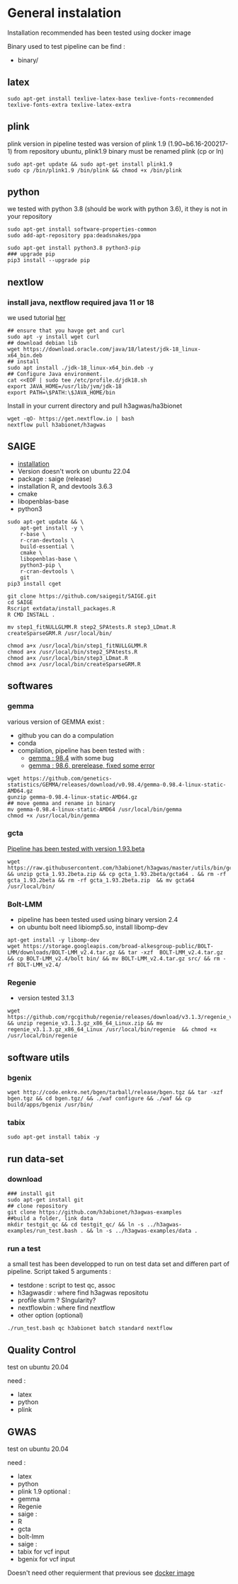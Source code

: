 # General instalation 


Installation recommended has been tested using docker image 

Binary used to test pipeline can be find :
 * binary/

## latex 

```
sudo apt-get install texlive-latex-base texlive-fonts-recommended texlive-fonts-extra texlive-latex-extra
```

## plink

plink version in pipeline tested was version of plink 1.9  (1.90~b6.16-200217-1) from repository ubuntu, plink1.9 binary must be renamed plink (cp or ln)

```
sudo apt-get update && sudo apt-get install plink1.9
sudo cp /bin/plink1.9 /bin/plink && chmod +x /bin/plink
```

## python

we tested with python 3.8 (should be work with python 3.6), it they is not in your repository

```
sudo apt-get install software-properties-common
sudo add-apt-repository ppa:deadsnakes/ppa
```

```
sudo apt-get install python3.8 python3-pip
### upgrade pip
pip3 install --upgrade pip
```

## nextlow 

### install java, nextflow required java 11 or 18

we used tutorial [her](https://computingforgeeks.com/install-oracle-java-18-on-ubuntu-debian/)

```
## ensure that you havge get and curl
sudo apt -y install wget curl
## download debian lib
wget https://download.oracle.com/java/18/latest/jdk-18_linux-x64_bin.deb
## install
sudo apt install ./jdk-18_linux-x64_bin.deb -y
## Configure Java environment.
cat <<EOF | sudo tee /etc/profile.d/jdk18.sh
export JAVA_HOME=/usr/lib/jvm/jdk-18
export PATH=\$PATH:\$JAVA_HOME/bin
```

Install in your current directory and pull h3agwas/ha3bionet

```
wget -qO- https://get.nextflow.io | bash
nextflow pull h3abionet/h3agwas
```



## SAIGE
 * [installation](https://saigegit.github.io/SAIGE-doc/)
 * Version doesn't work on ubuntu 22.04
 * package : saige (release)
  * installation R, and devtools 3.6.3
  * cmake
  * libopenblas-base
  * python3

```
sudo apt-get update && \
    apt-get install -y \
    r-base \
    r-cran-devtools \
    build-essential \
    cmake \
    libopenblas-base \
    python3-pip \
    r-cran-devtools \
    git
pip3 install cget
```

```
git clone https://github.com/saigegit/SAIGE.git
cd SAIGE
Rscript extdata/install_packages.R
R CMD INSTALL .

mv step1_fitNULLGLMM.R step2_SPAtests.R step3_LDmat.R createSparseGRM.R /usr/local/bin/

chmod a+x /usr/local/bin/step1_fitNULLGLMM.R
chmod a+x /usr/local/bin/step2_SPAtests.R
chmod a+x /usr/local/bin/step3_LDmat.R
chmod a+x /usr/local/bin/createSparseGRM.R

```

## softwares

### gemma 

various version of GEMMA exist :
 * github you can do a compulation
 * conda
 * compilation, pipeline has been tested with :
   * [gemma : 98.4](https://github.com/genetics-statistics/GEMMA/releases/download/v0.98.4/gemma-0.98.4-linux-static-AMD64.gz) with some bug
   * [gemma : 98.6, prerelease, fixed some error ](https://biogems.info/download/gemma-0.98.6-pre1.gz)

```
wget https://github.com/genetics-statistics/GEMMA/releases/download/v0.98.4/gemma-0.98.4-linux-static-AMD64.gz
gunzip gemma-0.98.4-linux-static-AMD64.gz
## move gemma and rename in binary
mv gemma-0.98.4-linux-static-AMD64 /usr/local/bin/gemma 
chmod +x /usr/local/bin/gemma

```

### gcta

[Pipeline has been tested with version 1.93.beta](https://raw.githubusercontent.com/h3abionet/h3agwas/master/utils/bin/gcta_1.93.2beta.zip)

```
wget https://raw.githubusercontent.com/h3abionet/h3agwas/master/utils/bin/gcta_1.93.2beta.zip && unzip gcta_1.93.2beta.zip && cp gcta_1.93.2beta/gcta64 . && rm -rf gcta_1.93.2beta && rm -rf gcta_1.93.2beta.zip  && mv gcta64 /usr/local/bin/
```

### Bolt-LMM
* pipeline has been tested used using binary version 2.4
 * on ubuntu bolt need libiomp5.so, install libomp-dev
```
apt-get install -y libomp-dev
wget https://storage.googleapis.com/broad-alkesgroup-public/BOLT-LMM/downloads/BOLT-LMM_v2.4.tar.gz && tar -xzf  BOLT-LMM_v2.4.tar.gz && cp BOLT-LMM_v2.4/bolt bin/ && mv BOLT-LMM_v2.4.tar.gz src/ && rm -rf BOLT-LMM_v2.4/
```

### Regenie

 * version tested 3.1.3


```
wget https://github.com/rgcgithub/regenie/releases/download/v3.1.3/regenie_v3.1.3.gz_x86_64_Linux.zip && unzip regenie_v3.1.3.gz_x86_64_Linux.zip && mv regenie_v3.1.3.gz_x86_64_Linux /usr/local/bin/regenie  && chmod +x /usr/local/bin/regenie
```
## software utils
### bgenix

```
wget http://code.enkre.net/bgen/tarball/release/bgen.tgz && tar -xzf bgen.tgz && cd bgen.tgz/ && ./waf configure && ./waf && cp build/apps/bgenix /usr/bin/
```

### tabix 

```
sudo apt-get install tabix -y
```

## run data-set 

### download

```
### install git 
sudo apt-get install git 
## clone repository 
git clone https://github.com/h3abionet/h3agwas-examples
##build a folder, link data
mkdir testgit_qc && cd testgit_qc/ && ln -s ../h3agwas-examples/run_test.bash . && ln -s ../h3agwas-examples/data .
```

### run a test

a small test has been developped to run on test data set and differen part of pipeline. 
Script taked 5 arguments :
 * testdone : script to test qc, assoc
 * h3agwasdir : where find h3agwas repositotu 
 * profile slurm ? SIngularity?
 * nextflowbin : where find nextflow
 * other option  (optional)

```
./run_test.bash qc h3abionet batch standard nextflow
```


## Quality Control

test on ubuntu 20.04

need :
 * latex 
 * python
 * plink

## GWAS 

test on ubuntu 20.04

need :
 * latex 
 * python 
 * plink 1.9
optional :
 * gemma 
 * Regenie 
 * saige :
  * R
 * gcta
 * bolt-lmm
 * saige :
  * tabix for vcf input
  * bgenix for vcf input



Doesn't need other requierment that previous see [docker image](Docker/qc/)


